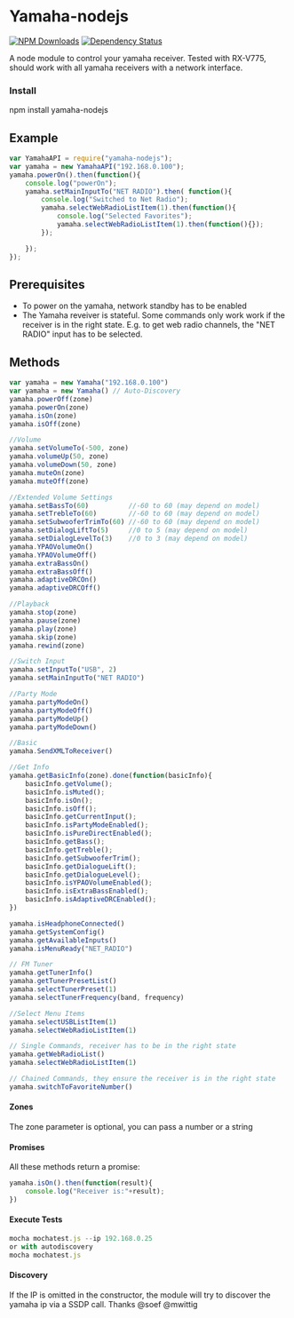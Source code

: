 Yamaha-nodejs
==================
[![NPM Downloads](https://img.shields.io/npm/dm/yamaha-nodejs.svg?style=flat)](https://npmjs.org/package/yamaha-nodejs)
[![Dependency Status](https://david-dm.org/PSeitz/yamaha-nodejs.svg?style=flat)](https://david-dm.org/PSeitz/yamaha-nodejs)


A node module to control your yamaha receiver. Tested with RX-V775, should work with all yamaha receivers with a network interface.

### Install
npm install yamaha-nodejs

## Example
```javascript
var YamahaAPI = require("yamaha-nodejs");
var yamaha = new YamahaAPI("192.168.0.100");
yamaha.powerOn().then(function(){
	console.log("powerOn");
	yamaha.setMainInputTo("NET RADIO").then( function(){
		console.log("Switched to Net Radio");
		yamaha.selectWebRadioListItem(1).then(function(){
			console.log("Selected Favorites");
			yamaha.selectWebRadioListItem(1).then(function(){});
		});

	});
});
```
## Prerequisites
* To power on the yamaha, network standby has to be enabled
* The Yamaha reveiver is stateful. Some commands only work work if the receiver is in the right state. E.g. to get web radio channels, the "NET RADIO" input has to be selected.

## Methods
```javascript
var yamaha = new Yamaha("192.168.0.100")
var yamaha = new Yamaha() // Auto-Discovery
yamaha.powerOff(zone)
yamaha.powerOn(zone)
yamaha.isOn(zone)
yamaha.isOff(zone)

//Volume
yamaha.setVolumeTo(-500, zone)
yamaha.volumeUp(50, zone)
yamaha.volumeDown(50, zone)
yamaha.muteOn(zone)
yamaha.muteOff(zone)

//Extended Volume Settings
yamaha.setBassTo(60)          //-60 to 60 (may depend on model)
yamaha.setTrebleTo(60)        //-60 to 60 (may depend on model)
yamaha.setSubwooferTrimTo(60) //-60 to 60 (may depend on model)
yamaha.setDialogLiftTo(5)     //0 to 5 (may depend on model)
yamaha.setDialogLevelTo(3)    //0 to 3 (may depend on model)
yamaha.YPAOVolumeOn()
yamaha.YPAOVolumeOff()
yamaha.extraBassOn()
yamaha.extraBassOff()
yamaha.adaptiveDRCOn()
yamaha.adaptiveDRCOff()

//Playback
yamaha.stop(zone)
yamaha.pause(zone)
yamaha.play(zone)
yamaha.skip(zone)
yamaha.rewind(zone)

//Switch Input
yamaha.setInputTo("USB", 2)
yamaha.setMainInputTo("NET RADIO")

//Party Mode
yamaha.partyModeOn()
yamaha.partyModeOff()
yamaha.partyModeUp()
yamaha.partyModeDown()

//Basic
yamaha.SendXMLToReceiver()

//Get Info
yamaha.getBasicInfo(zone).done(function(basicInfo){
    basicInfo.getVolume();
    basicInfo.isMuted();
    basicInfo.isOn();
    basicInfo.isOff();
    basicInfo.getCurrentInput();
    basicInfo.isPartyModeEnabled();
    basicInfo.isPureDirectEnabled();
    basicInfo.getBass();
    basicInfo.getTreble();
    basicInfo.getSubwooferTrim();
    basicInfo.getDialogueLift();
    basicInfo.getDialogueLevel();
    basicInfo.isYPAOVolumeEnabled();
    basicInfo.isExtraBassEnabled();
    basicInfo.isAdaptiveDRCEnabled();
})

yamaha.isHeadphoneConnected()
yamaha.getSystemConfig()
yamaha.getAvailableInputs()
yamaha.isMenuReady("NET_RADIO")

// FM Tuner
yamaha.getTunerInfo()
yamaha.getTunerPresetList()
yamaha.selectTunerPreset(1)
yamaha.selectTunerFrequency(band, frequency)

//Select Menu Items
yamaha.selectUSBListItem(1)
yamaha.selectWebRadioListItem(1)

// Single Commands, receiver has to be in the right state
yamaha.getWebRadioList()
yamaha.selectWebRadioListItem(1)

// Chained Commands, they ensure the receiver is in the right state
yamaha.switchToFavoriteNumber()


```

#### Zones
The zone parameter is optional, you can pass a number or a string

#### Promises
All these methods return a promise:
```javascript
yamaha.isOn().then(function(result){
	console.log("Receiver is:"+result);
})
```
#### Execute Tests
```javascript
mocha mochatest.js --ip 192.168.0.25
or with autodiscovery
mocha mochatest.js
```

#### Discovery
If the IP is omitted in the constructor, the module will try to discover the yamaha ip via a SSDP call.
Thanks @soef @mwittig
